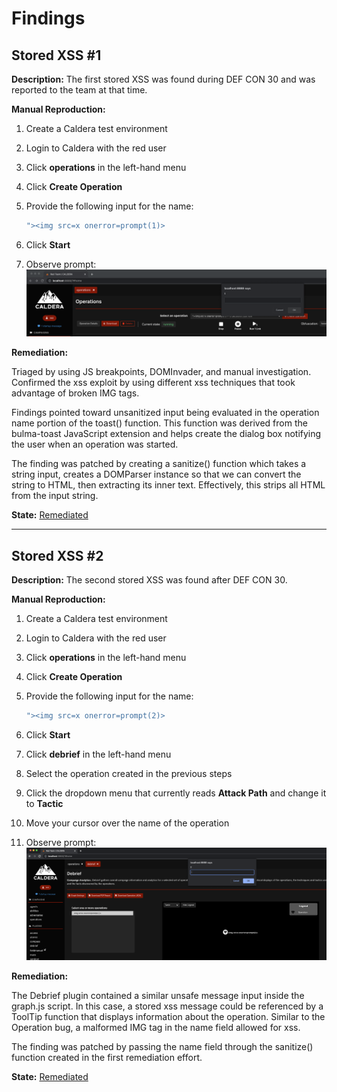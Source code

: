 # Findings

## Stored XSS #1

**Description:** The first stored XSS was found during DEF CON 30
and was reported to the team at that time.

**Manual Reproduction:**

1. Create a Caldera test environment
2. Login to Caldera with the red user
3. Click **operations** in the left-hand menu
4. Click **Create Operation**
5. Provide the following input for the name:

   ```js
   "><img src=x onerror=prompt(1)>
   ```

6. Click **Start**
7. Observe prompt:
   ![xss1](images/xss1.png)

**Remediation:**

Triaged by using JS breakpoints, DOMInvader, and manual investigation.
Confirmed the xss exploit by using different
xss techniques that took advantage of broken IMG tags.

Findings pointed toward unsanitized input being evaluated in the operation name
portion of the toast() function. This function was derived from the bulma-toast
JavaScript extension and helps create the dialog box notifying the user when
an operation was started.

The finding was patched by creating a sanitize() function which takes a string input,
creates a DOMParser instance so that we can convert the string to HTML,
then extracting its inner text.
Effectively, this strips all HTML from the input string.

**State:** [Remediated](https://github.com/mitre/caldera/pull/2644)

---

## Stored XSS #2

**Description:** The second stored XSS was found after DEF CON 30.

**Manual Reproduction:**

1. Create a Caldera test environment
2. Login to Caldera with the red user
3. Click **operations** in the left-hand menu
4. Click **Create Operation**
5. Provide the following input for the name:

   ```js
   "><img src=x onerror=prompt(2)>
   ```

6. Click **Start**
7. Click **debrief** in the left-hand menu
8. Select the operation created in the previous steps
9. Click the dropdown menu that
   currently reads **Attack Path** and change it to **Tactic**
10. Move your cursor over the name of the operation
11. Observe prompt:
    ![xss2](images/xss2.png)

**Remediation:**

The Debrief plugin contained a similar unsafe message input inside the graph.js script.
In this case, a stored xss message could be referenced by a
ToolTip function that displays information about the operation.
Similar to the Operation bug, a malformed IMG tag in the name field allowed for xss.

The finding was patched by passing the name field through the sanitize()
function created in the first remediation effort.

**State:** [Remediated](https://github.com/mitre/debrief/pull/61)
